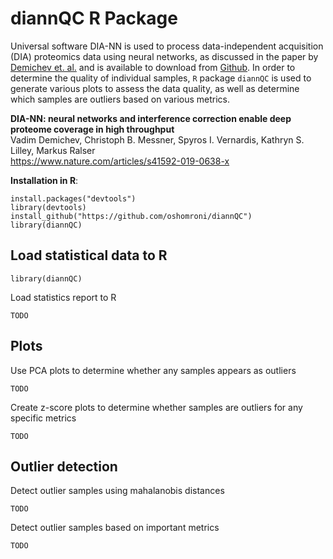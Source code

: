 # diannQC R Package

Universal software DIA-NN is used to process data-independent acquisition (DIA) proteomics data using neural networks, as discussed in the paper by [Demichev et. al.](https://www.nature.com/articles/s41592-019-0638-x) and is available to download from [Github](https://github.com/vdemichev/DiaNN). In order to determine the quality of individual samples, `R` package `diannQC` is used to generate various plots to assess the data quality, as well as determine which samples are outliers based on various metrics.

**DIA-NN: neural networks and interference correction enable deep proteome coverage in high throughput**\
Vadim Demichev, Christoph B. Messner, Spyros I. Vernardis, Kathryn S. Lilley, Markus Ralser\
<https://www.nature.com/articles/s41592-019-0638-x>

**Installation in R**:

    install.packages("devtools")
    library(devtools)
    install_github("https://github.com/oshomroni/diannQC")
    library(diannQC)

## **Load statistical data to R**

    library(diannQC)

Load statistics report to R

    TODO

## Plots

Use PCA plots to determine whether any samples appears as outliers

    TODO

Create z-score plots to determine whether samples are outliers for any specific metrics

    TODO

## Outlier detection

Detect outlier samples using mahalanobis distances

    TODO

Detect outlier samples based on important metrics

    TODO

